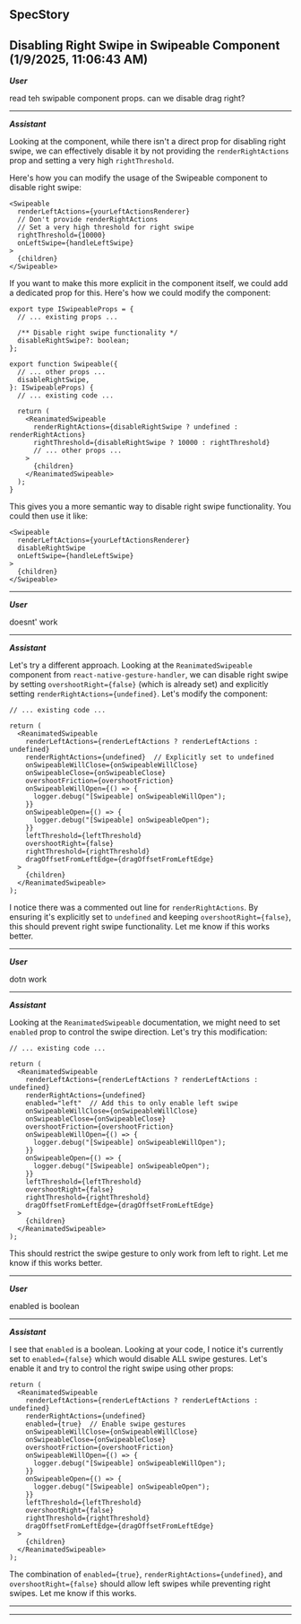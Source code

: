## SpecStory

## Disabling Right Swipe in Swipeable Component (1/9/2025, 11:06:43 AM)

_**User**_

read teh swipable component props. can we disable drag right?

---

_**Assistant**_

Looking at the component, while there isn't a direct prop for disabling right swipe, we can effectively disable it by not providing the `renderRightActions` prop and setting a very high `rightThreshold`.

Here's how you can modify the usage of the Swipeable component to disable right swipe:

```tsx
<Swipeable
  renderLeftActions={yourLeftActionsRenderer}
  // Don't provide renderRightActions
  // Set a very high threshold for right swipe
  rightThreshold={10000}
  onLeftSwipe={handleLeftSwipe}
>
  {children}
</Swipeable>
```

If you want to make this more explicit in the component itself, we could add a dedicated prop for this. Here's how we could modify the component:

```typescript:components/swipeable.tsx
export type ISwipeableProps = {
  // ... existing props ...
  
  /** Disable right swipe functionality */
  disableRightSwipe?: boolean;
};

export function Swipeable({
  // ... other props ...
  disableRightSwipe,
}: ISwipeableProps) {
  // ... existing code ...

  return (
    <ReanimatedSwipeable
      renderRightActions={disableRightSwipe ? undefined : renderRightActions}
      rightThreshold={disableRightSwipe ? 10000 : rightThreshold}
      // ... other props ...
    >
      {children}
    </ReanimatedSwipeable>
  );
}
```

This gives you a more semantic way to disable right swipe functionality. You could then use it like:

```tsx
<Swipeable
  renderLeftActions={yourLeftActionsRenderer}
  disableRightSwipe
  onLeftSwipe={handleLeftSwipe}
>
  {children}
</Swipeable>
```

---

_**User**_

doesnt' work

---

_**Assistant**_

Let's try a different approach. Looking at the `ReanimatedSwipeable` component from `react-native-gesture-handler`, we can disable right swipe by setting `overshootRight={false}` (which is already set) and explicitly setting `renderRightActions={undefined}`. Let's modify the component:

```typescript:components/swipeable.tsx
// ... existing code ...

return (
  <ReanimatedSwipeable
    renderLeftActions={renderLeftActions ? renderLeftActions : undefined}
    renderRightActions={undefined}  // Explicitly set to undefined
    onSwipeableWillClose={onSwipeableWillClose}
    onSwipeableClose={onSwipeableClose}
    overshootFriction={overshootFriction}
    onSwipeableWillOpen={() => {
      logger.debug("[Swipeable] onSwipeableWillOpen");
    }}
    onSwipeableOpen={() => {
      logger.debug("[Swipeable] onSwipeableOpen");
    }}
    leftThreshold={leftThreshold}
    overshootRight={false}
    rightThreshold={rightThreshold}
    dragOffsetFromLeftEdge={dragOffsetFromLeftEdge}
  >
    {children}
  </ReanimatedSwipeable>
);
```

I notice there was a commented out line for `renderRightActions`. By ensuring it's explicitly set to `undefined` and keeping `overshootRight={false}`, this should prevent right swipe functionality. Let me know if this works better.

---

_**User**_

dotn work

---

_**Assistant**_

Looking at the `ReanimatedSwipeable` documentation, we might need to set `enabled` prop to control the swipe direction. Let's try this modification:

```typescript:components/swipeable.tsx
// ... existing code ...

return (
  <ReanimatedSwipeable
    renderLeftActions={renderLeftActions ? renderLeftActions : undefined}
    renderRightActions={undefined}
    enabled="left"  // Add this to only enable left swipe
    onSwipeableWillClose={onSwipeableWillClose}
    onSwipeableClose={onSwipeableClose}
    overshootFriction={overshootFriction}
    onSwipeableWillOpen={() => {
      logger.debug("[Swipeable] onSwipeableWillOpen");
    }}
    onSwipeableOpen={() => {
      logger.debug("[Swipeable] onSwipeableOpen");
    }}
    leftThreshold={leftThreshold}
    overshootRight={false}
    rightThreshold={rightThreshold}
    dragOffsetFromLeftEdge={dragOffsetFromLeftEdge}
  >
    {children}
  </ReanimatedSwipeable>
);
```

This should restrict the swipe gesture to only work from left to right. Let me know if this works better.

---

_**User**_

enabled is boolean

---

_**Assistant**_



I see that `enabled` is a boolean. Looking at your code, I notice it's currently set to `enabled={false}` which would disable ALL swipe gestures. Let's enable it and try to control the right swipe using other props:

```typescript:components/swipeable.tsx
return (
  <ReanimatedSwipeable
    renderLeftActions={renderLeftActions ? renderLeftActions : undefined}
    renderRightActions={undefined}
    enabled={true}  // Enable swipe gestures
    onSwipeableWillClose={onSwipeableWillClose}
    onSwipeableClose={onSwipeableClose}
    overshootFriction={overshootFriction}
    onSwipeableWillOpen={() => {
      logger.debug("[Swipeable] onSwipeableWillOpen");
    }}
    onSwipeableOpen={() => {
      logger.debug("[Swipeable] onSwipeableOpen");
    }}
    leftThreshold={leftThreshold}
    overshootRight={false}
    rightThreshold={rightThreshold}
    dragOffsetFromLeftEdge={dragOffsetFromLeftEdge}
  >
    {children}
  </ReanimatedSwipeable>
);
```

The combination of `enabled={true}`, `renderRightActions={undefined}`, and `overshootRight={false}` should allow left swipes while preventing right swipes. Let me know if this works.

---



---

